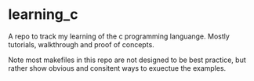 # learning_c
A repo to track my learning of the c programming languange. 
Mostly tutorials, walkthrough and proof of concepts. 

Note most makefiles in this repo are not designed to be best practice,
but rather show obvious and consitent ways to exuectue the examples.
